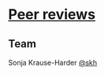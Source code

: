 # [Peer reviews](https://github.com/NALB/peer-reviews)

## Team

Sonja Krause-Harder [@skh](https://github.com/skh)
